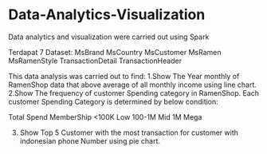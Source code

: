 # Data-Analytics-Visualization
Data analytics and visualization were carried out using Spark

Terdapat 7 Dataset:
MsBrand
MsCountry
MsCustomer
MsRamen
MsRamenStyle
TransactionDetail
TransactionHeader

This data analysis was carried out to find:
1.Show The Year monthly of RamenShop data that above average of all monthly income using line chart.
2.Show The frequency of customer Spending category in RamenShop. Each customer Spending Category is determined by below condition:

   Total Spend            MemberShip
     <100K                   Low
    100-1M                   Mid
      1M                     Mega

3. Show Top 5 Customer with the most transaction for customer with indonesian phone Number using pie chart.
